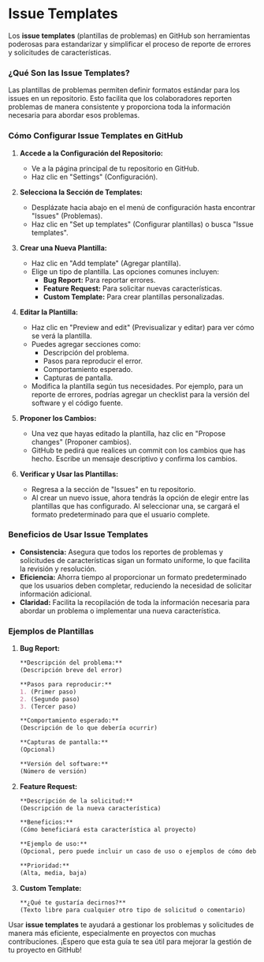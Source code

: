 # Issue Templates

Los **issue templates** (plantillas de problemas) en GitHub son herramientas poderosas para estandarizar y simplificar el proceso de reporte de errores y solicitudes de características.

### ¿Qué Son las Issue Templates?

Las plantillas de problemas permiten definir formatos estándar para los issues en un repositorio. Esto facilita que los colaboradores reporten problemas de manera consistente y proporciona toda la información necesaria para abordar esos problemas.

### Cómo Configurar Issue Templates en GitHub

1. **Accede a la Configuración del Repositorio:**
   - Ve a la página principal de tu repositorio en GitHub.
   - Haz clic en "Settings" (Configuración).

2. **Selecciona la Sección de Templates:**
   - Desplázate hacia abajo en el menú de configuración hasta encontrar "Issues" (Problemas).
   - Haz clic en "Set up templates" (Configurar plantillas) o busca "Issue templates".

3. **Crear una Nueva Plantilla:**
   - Haz clic en "Add template" (Agregar plantilla).
   - Elige un tipo de plantilla. Las opciones comunes incluyen:
     - **Bug Report:** Para reportar errores.
     - **Feature Request:** Para solicitar nuevas características.
     - **Custom Template:** Para crear plantillas personalizadas.

4. **Editar la Plantilla:**
   - Haz clic en "Preview and edit" (Previsualizar y editar) para ver cómo se verá la plantilla.
   - Puedes agregar secciones como:
     - Descripción del problema.
     - Pasos para reproducir el error.
     - Comportamiento esperado.
     - Capturas de pantalla.
   - Modifica la plantilla según tus necesidades. Por ejemplo, para un reporte de errores, podrías agregar un checklist para la versión del software y el código fuente.

5. **Proponer los Cambios:**
   - Una vez que hayas editado la plantilla, haz clic en "Propose changes" (Proponer cambios).
   - GitHub te pedirá que realices un commit con los cambios que has hecho. Escribe un mensaje descriptivo y confirma los cambios.

6. **Verificar y Usar las Plantillas:**
   - Regresa a la sección de "Issues" en tu repositorio.
   - Al crear un nuevo issue, ahora tendrás la opción de elegir entre las plantillas que has configurado. Al seleccionar una, se cargará el formato predeterminado para que el usuario complete.

### Beneficios de Usar Issue Templates

- **Consistencia:** Asegura que todos los reportes de problemas y solicitudes de características sigan un formato uniforme, lo que facilita la revisión y resolución.
- **Eficiencia:** Ahorra tiempo al proporcionar un formato predeterminado que los usuarios deben completar, reduciendo la necesidad de solicitar información adicional.
- **Claridad:** Facilita la recopilación de toda la información necesaria para abordar un problema o implementar una nueva característica.

### Ejemplos de Plantillas

1. **Bug Report:**
   ```markdown
   **Descripción del problema:**
   (Descripción breve del error)

   **Pasos para reproducir:**
   1. (Primer paso)
   2. (Segundo paso)
   3. (Tercer paso)

   **Comportamiento esperado:**
   (Descripción de lo que debería ocurrir)

   **Capturas de pantalla:**
   (Opcional)

   **Versión del software:**
   (Número de versión)
   ```

2. **Feature Request:**
   ```markdown
   **Descripción de la solicitud:**
   (Descripción de la nueva característica)

   **Beneficios:**
   (Cómo beneficiará esta característica al proyecto)

   **Ejemplo de uso:**
   (Opcional, pero puede incluir un caso de uso o ejemplos de cómo debería funcionar)

   **Prioridad:**
   (Alta, media, baja)
   ```

3. **Custom Template:**
   ```markdown
   **¿Qué te gustaría decirnos?**
   (Texto libre para cualquier otro tipo de solicitud o comentario)
   ```

Usar **issue templates** te ayudará a gestionar los problemas y solicitudes de manera más eficiente, especialmente en proyectos con muchas contribuciones. ¡Espero que esta guía te sea útil para mejorar la gestión de tu proyecto en GitHub!